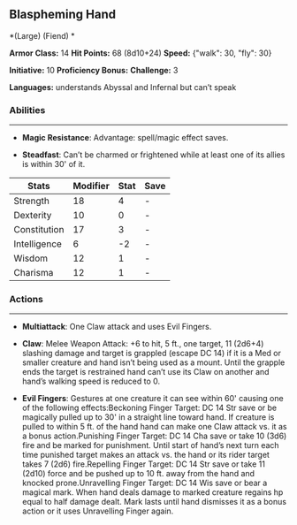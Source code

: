 ## Blaspheming Hand
*(Large) (Fiend) *

**Armor Class:** 14
**Hit Points:** 68 (8d10+24)
**Speed:** {"walk": 30, "fly": 30}

**Initiative:** 10
**Proficiency Bonus:**
**Challenge:** 3

**Languages:** understands Abyssal and Infernal but can’t speak

### Abilities
 --- 
- **Magic Resistance**: Advantage: spell/magic effect saves.

- **Steadfast**: Can’t be charmed or frightened while at least one of its allies is within 30' of it.



| Stats | Modifier | Stat | Save
| ---- | ---- | ---- | ---- |
| Strength | 18 | 4 | - |
| Dexterity | 10 | 0 | - |
| Constitution | 17 | 3 | - |
| Intelligence | 6 | -2 | - |
| Wisdom | 12 | 1 | - |
| Charisma | 12 | 1 | - |

### Actions
 --- 
- **Multiattack**: One Claw attack and uses Evil Fingers.

- **Claw**: Melee Weapon Attack: +6 to hit, 5 ft., one target, 11 (2d6+4) slashing damage and target is grappled (escape DC 14) if it is a Med or smaller creature and hand isn’t being used as a mount. Until the grapple ends the target is restrained hand can’t use its Claw on another and hand’s walking speed is reduced to 0.

- **Evil Fingers**: Gestures at one creature it can see within 60' causing one of the following effects:Beckoning Finger Target: DC 14 Str save or be magically pulled up to 30' in a straight line toward hand. If creature is pulled to within 5 ft. of the hand hand can make one Claw attack vs. it as a bonus action.Punishing Finger Target: DC 14 Cha save or take 10 (3d6) fire and be marked for punishment. Until start of hand’s next turn each time punished target makes an attack vs. the hand or its rider target takes 7 (2d6) fire.Repelling Finger Target: DC 14 Str save or take 11 (2d10) force and be pushed up to 10 ft. away from the hand and knocked prone.Unravelling Finger Target: DC 14 Wis save or bear a magical mark. When hand deals damage to marked creature regains hp equal to half damage dealt. Mark lasts until hand dismisses it as a bonus action or it uses Unravelling Finger again.

